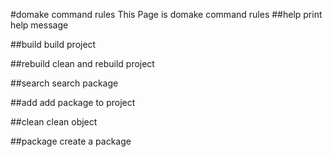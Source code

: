 #domake command rules
This Page is domake command rules
##help
print help message

##build
build project

##rebuild
clean and rebuild project

##search
search package

##add
add package to project

##clean
clean object


##package
create a package

